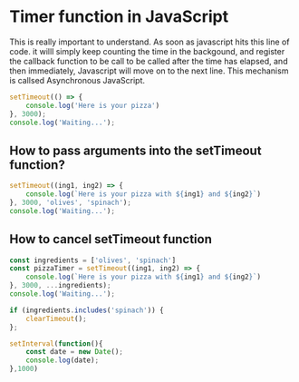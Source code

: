 # Timer function in JavaScript

This is really important to understand. As soon as javascript hits this line of code. it willl simply keep counting the time in the backgound, and register  the callback function to be call to be called after the time has elapsed, and then immediately, Javascript will move on to the next line. This mechanism is callsed Asynchronous JavaScript.

``` js
setTimeout(() => {
    console.log('Here is your pizza')
}, 3000);
console.log('Waiting...');
```

## How to pass arguments into the setTimeout function?


``` js
setTimeout((ing1, ing2) => {
    console.log(`Here is your pizza with ${ing1} and ${ing2}`)
}, 3000, 'olives', 'spinach');
console.log('Waiting...');
```

## How to cancel setTimeout function

``` js
const ingredients = ['olives', 'spinach']
const pizzaTimer = setTimeout((ing1, ing2) => {
    console.log(`Here is your pizza with ${ing1} and ${ing2}`)
}, 3000, ...ingredients);
console.log('Waiting...');

if (ingredients.includes('spinach')) {
    clearTimeout();
};
```

```js
setInterval(function(){
    const date = new Date();
    console.log(date);
},1000)
```
